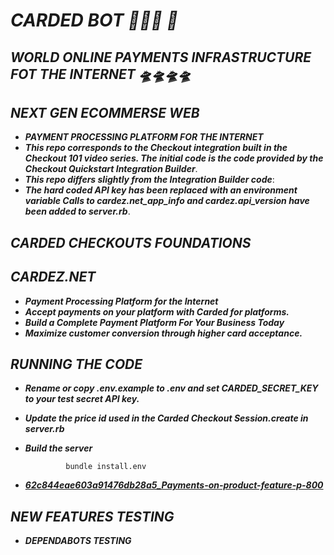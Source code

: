 # ***CARDED BOT 🤖🤖🤖 🥇***

## ***WORLD ONLINE PAYMENTS INFRASTRUCTURE FOT THE INTERNET 🛸🛸🛸🛸***

## ***NEXT GEN ECOMMERSE WEB***

- ***PAYMENT PROCESSING PLATFORM FOR THE INTERNET***
- ***This repo corresponds to the Checkout integration built in the Checkout 101 video series. The initial code is the code provided by the Checkout Quickstart Integration Builder***.
- ***This repo differs slightly from the Integration Builder code***:
- ***The hard coded API key has been replaced with an environment variable Calls to cardez.net_app_info and cardez.api_version have been added to server.rb***.

## ***CARDED CHECKOUTS FOUNDATIONS***

## ***CARDEZ.NET***

- ***Payment Processing Platform for the Internet***
- ***Accept payments on your platform with Carded for platforms.***
- ***Build a Complete Payment Platform For Your Business Today***
- ***Maximize customer conversion through higher card acceptance.***

## ***RUNNING THE CODE***

- ***Rename or copy .env.example to .env and set CARDED_SECRET_KEY to your test secret API key.***
- ***Update the price id used in the Carded Checkout Session.create in server.rb***
- ***Build the server***

               bundle install.env

- ***[62c844eae603a91476db28a5_Payments-on-product-feature-p-800](https://user-images.githubusercontent.com/111741273/190426255-5cbec56f-e3ff-43bc-ba3f-537f3fd5126f.png)***

## ***NEW FEATURES TESTING***

- ***DEPENDABOTS TESTING***
